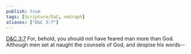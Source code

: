 ```yaml
---
publish: true
tags: [Scripture/DaC, noGraph]
aliases: ["D&C 3:7"]
---
```

[D&C 3:7](https://churchofjesuschrist.org/study/scriptures/dc-testament/dc/3?lang=eng&id=p7#p7) For, behold, you should not have feared man more than God. Although men set at naught the counsels of God, and despise his words--
